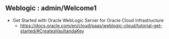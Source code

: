 ## Weblogic  : admin/Welcome1
* Get Started with Oracle WebLogic Server for Oracle Cloud Infrastructure
  * https://docs.oracle.com/en/cloud/paas/weblogic-cloud/tutorial-get-started/#CreateaVaultandaKey
